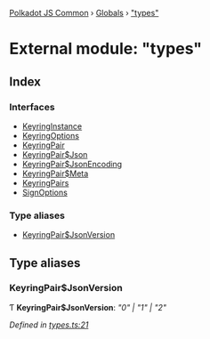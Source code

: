 [Polkadot JS Common](../README.md) › [Globals](../globals.md) › ["types"](_types_.md)

# External module: "types"

## Index

### Interfaces

* [KeyringInstance](../interfaces/_types_.keyringinstance.md)
* [KeyringOptions](../interfaces/_types_.keyringoptions.md)
* [KeyringPair](../interfaces/_types_.keyringpair.md)
* [KeyringPair$Json](../interfaces/_types_.keyringpair_json.md)
* [KeyringPair$JsonEncoding](../interfaces/_types_.keyringpair_jsonencoding.md)
* [KeyringPair$Meta](../interfaces/_types_.keyringpair_meta.md)
* [KeyringPairs](../interfaces/_types_.keyringpairs.md)
* [SignOptions](../interfaces/_types_.signoptions.md)

### Type aliases

* [KeyringPair$JsonVersion](_types_.md#keyringpairjsonversion)

## Type aliases

###  KeyringPair$JsonVersion

Ƭ **KeyringPair$JsonVersion**: *"0" | "1" | "2"*

*Defined in [types.ts:21](https://github.com/polkadot-js/common/blob/b7635d7e/packages/keyring/src/types.ts#L21)*
